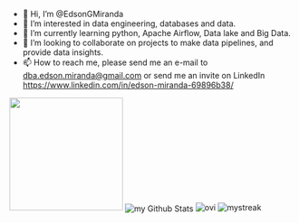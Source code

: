 - 👋 Hi, I’m @EdsonGMiranda
- 👀 I’m interested in  data engineering,  databases and data.
- 🌱 I’m currently learning python, Apache Airflow, Data lake and Big Data.
- 💞️ I’m looking to collaborate on projects to make data pipelines, and provide data insights.
- 📫 How to reach me, please send me an e-mail to dba.edson.miranda@gmail.com or send me an invite on LinkedIn  https://www.linkedin.com/in/edson-miranda-69896b38/

<img width="200px" height="200px" src="https://user-images.githubusercontent.com/112988565/234137423-4c07bd5f-9a88-4ead-b9b1-e8c954cd5540.png" />


<!---
EdsonGMiranda/EdsonGMiranda is a ✨ special ✨ repository because its `README.md` (this file) appears on your GitHub profile.
You can click the Preview link to take a look at your changes.

--->
<img align="center" src="https://github-readme-stats.vercel.app/api?username=EdsonGMiranda&include_all_commits=true&count_private=true&show_icons=true&line_height=20&title_color=2B5BBD&icon_color=1124BB&text_color=A1A1A1&bg_color=0,000000,130F40" alt="my Github Stats"/>


<img src="https://github-readme-stats.vercel.app/api/top-langs?username=EdsonGMiranda&show_icons=true&locale=en&layout=compact&theme=chartreuse-dark" alt="ovi" />

<img src="https://github-readme-streak-stats.herokuapp.com/?user=EdsonGMiranda&theme=tokyonight" alt="mystreak"/>
